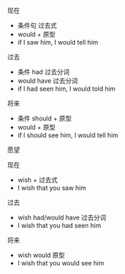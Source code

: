 现在

- 条件句  过去式
- would + 原型
- if I saw him, I would tell him

过去

- 条件 had 过去分词
- would have 过去分词
- if I had seen him, I would told him

将来

- 条件 should + 原型
- would + 原型
- if I should see him, I would tell him

愿望

现在

- wish + 过去式
- I wish that you saw him

过去

- wish had/would have 过去分词
- I wish that you had seen him

将来

- wish would 原型
- I wish that you would see him

